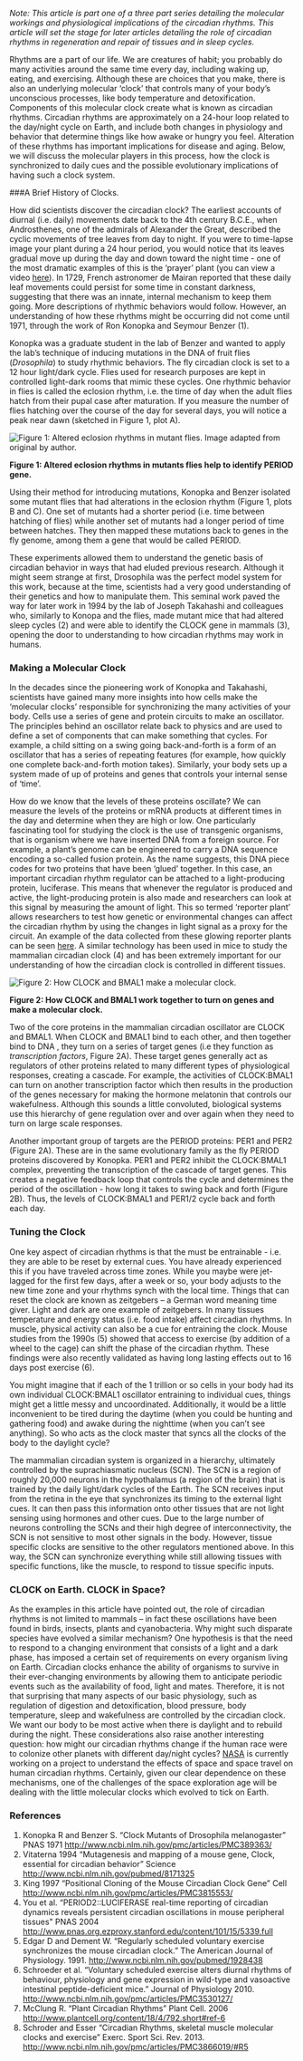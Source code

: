 *Note: This article is part one of a three part series detailing the molecular workings and physiological implications of the circadian rhythms. This article will set the stage for later articles detailing the role of circadian rhythms in regeneration and repair of tissues and in sleep cycles.*

Rhythms are a part of our life. We are creatures of habit; you probably do many activities around the same time every day, including waking up, eating, and exercising.  Although these are choices that you make, there is also an underlying molecular ‘clock’ that controls many of your body’s unconscious processes, like body temperature and detoxification. Components of this molecular clock create what is known as circadian rhythms. Circadian rhythms are approximately on a 24-hour loop related to the day/night cycle on Earth, and include both changes in physiology and behavior that determine things like how awake or hungry you feel. Alteration of these rhythms has important implications for disease and aging. Below, we will discuss the molecular players in this process, how the clock is synchronized to daily cues and the possible evolutionary implications of having such a clock system.

###A Brief History of Clocks.

How did scientists discover the circadian clock?  The earliest accounts of diurnal (i.e. daily) movements date back to the 4th century B.C.E., when Androsthenes, one of the admirals of Alexander the Great, described the cyclic movements of tree leaves from day to night. If you were to time-lapse image your plant during a 24 hour period, you would notice that its leaves gradual move up during the day and down toward the night time - one of the most dramatic examples of this is the ‘prayer’ plant (you can view a video [here](https://www.youtube.com/watch?v=cRToxjXhbso)).  In 1729, French astronomer de Mairan reported that these daily leaf movements could persist for some time in constant darkness, suggesting that there was an innate, internal mechanism to keep them going. More descriptions of rhythmic behaviors would follow. However, an understanding of how these rhythms might be occurring did not come until 1971, through the work of Ron Konopka and Seymour Benzer (1).

Konopka was a graduate student in the lab of Benzer and wanted to apply the lab’s technique of inducing mutations in the DNA of fruit flies (*Drosophila*) to study rhythmic behaviors. The fly circadian clock is set to a 12 hour light/dark cycle.  Flies used for research purposes are kept in controlled light-dark rooms that mimic these cycles. One rhythmic behavior in flies is called the eclosion rhythm, i.e. the time of day when the adult flies hatch from their pupal case after maturation. If you measure the number of flies hatching over the course of the day for several days, you will notice a peak near dawn (sketched in Figure 1, plot A).

![Figure 1: Altered eclosion rhythms in mutant flies. Image adapted from original by author.](./images/fig1.jpg)

**Figure 1: Altered eclosion rhythms in mutants flies help to identify PERIOD gene.**

 Using their method for introducing mutations, Konopka and Benzer isolated some mutant flies that had alterations in the eclosion rhythm (Figure 1, plots B and C). One set of mutants had a shorter period (i.e. time between hatching of flies) while another set of mutants had a longer period of time between hatches. They then mapped these mutations back to genes in the fly genome, among them a gene that would be called PERIOD.

These experiments allowed them to understand the genetic basis of circadian behavior in ways that had eluded previous research.  Although it might seem strange at first, Drosophila was the perfect model system for this work, because at the time, scientists had a very good understanding of their genetics and how to manipulate them. This seminal work paved the way for later work in 1994 by the lab of Joseph Takahashi and colleagues who, similarly to Konopa and the flies, made mutant mice that had altered sleep cycles (2) and were able to identify the CLOCK gene in mammals (3), opening the door to understanding to how circadian rhythms may work in humans.

### Making a Molecular Clock

In the decades since the pioneering work of Konopka and Takahashi, scientists have gained many more insights into how cells make the ‘molecular clocks’ responsible for synchronizing the many activities of your body. Cells use a series of gene and protein circuits to make an oscillator. The principles behind an oscillator relate back to physics and are used to define a set of components that can make something that cycles. For example, a child sitting on a swing going back-and-forth is a form of an oscillator that has a series of repeating features (for example, how quickly one complete back-and-forth motion takes). Similarly, your body sets up a system made of up of proteins and genes that controls your internal sense of ‘time’.

How do we know that the levels of these proteins oscillate? We can measure the levels of the proteins or mRNA products at different times in the day and determine when they are high or low. One particularly fascinating tool for studying the clock is the use of transgenic organisms, that is organism where we have inserted DNA from a foreign source. For example, a plant’s genome can be engineered to carry a DNA sequence encoding a so-called fusion protein. As the name suggests, this DNA piece codes for two proteins that have been ‘glued’ together. In this case, an important circadian rhythm regulator can be attached to a light-producing protein, luciferase. This means that whenever the regulator is produced and active, the light-producing protein is also made and researchers can look at this signal by measuring the amount of light. This so termed ‘reporter plant’ allows researchers to test how genetic or environmental changes can affect the circadian rhythm by using the changes in light signal as a proxy for the circuit. An example of the data collected from these glowing reporter plants can be seen [here](https://www.youtube.com/watch?v=hOlO1Cu6E9I). A similar technology has been used in mice to study the mammalian circadian clock (4) and has been extremely important for our understanding of how the circadian clock is controlled in different tissues.

![Figure 2:  How CLOCK and BMAL1 make a molecular clock.](./images/fig2.jpg)

**Figure 2: How CLOCK and BMAL1 work together to turn on genes and make a molecular clock.**

Two of the core proteins in the mammalian circadian oscillator are CLOCK and BMAL1.  When CLOCK and BMAL1 bind to each other, and then together bind to DNA , they turn on a series of target genes (i.e they function as *transcription factors*, Figure 2A).  These target genes generally act as regulators of other proteins related to many different types of physiological responses, creating a cascade. For example, the activities of CLOCK:BMAL1 can turn on another transcription factor which then results in the production of the genes necessary for making  the hormone melatonin that controls our wakefulness. Although this sounds a little convoluted, biological systems use this hierarchy of gene regulation over and over again when they need to turn on large scale responses.

Another important group of targets are the PERIOD proteins: PER1 and PER2 (Figure 2A). These are in the same evolutionary family as the fly PERIOD proteins discovered by Konopka. PER1 and PER2 inhibit the CLOCK:BMAL1 complex, preventing the transcription of the cascade of target genes. This creates a negative feedback loop that controls the cycle and determines the period of the oscillation - how long it takes to swing back and forth (Figure 2B). Thus, the levels of CLOCK:BMAL1 and PER1/2 cycle back and forth each day.

### Tuning the Clock

One key aspect of circadian rhythms is that the must be entrainable  - i.e. they are able to be reset by external cues. You have already experienced this if you have traveled across time zones. While you maybe were jet-lagged for the first few days, after a week or so, your body adjusts to the new time zone and your rhythms synch with the local time.  Things that can reset the clock are known as zeitgebers – a German word meaning time giver.  Light and dark are one example of zeitgebers.  In many tissues temperature and energy status (i.e. food intake) affect circadian rhythms. In muscle, physical activity can also be a cue for entraining the clock. Mouse studies from the 1990s (5) showed that access to exercise (by addition of a wheel to the cage) can shift the phase of the circadian rhythm. These findings were also recently validated as having long lasting effects out to 16 days post exercise (6).

You might imagine that if each of the 1 trillion or so cells in your body had its own individual CLOCK:BMAL1 oscillator entraining to individual cues, things might get a little messy and uncoordinated. Additionally, it would be a little inconvenient to be tired during the daytime (when you could be hunting and gathering food) and awake during the nighttime (when you can’t see anything). So who acts as the clock master that syncs all the clocks of the body to the daylight cycle?

The mammalian circadian system is organized in a hierarchy, ultimately controlled by the suprachiasmatic nucleus (SCN). The SCN is a region of roughly 20,000 neurons in the hypothalamus (a region of the brain) that is trained by the daily light/dark cycles of the Earth. The SCN receives input from the retina in the eye that synchronizes its timing to the external light cues. It can then pass this information onto other tissues that are not light sensing using hormones and other cues.  Due to the large number of neurons controlling the SCNs and their high degree of interconnectivity, the SCN is not sensitive to most other signals in the body. However, tissue specific clocks are sensitive to the other regulators mentioned above. In this way, the SCN can synchronize everything while still allowing tissues with specific functions, like the muscle, to respond to tissue specific inputs.

### CLOCK on Earth. CLOCK in Space?

As the examples in this article have pointed out, the role of circadian rhythms is not limited to mammals – in fact these oscillations have been found in birds, insects, plants and cyanobacteria.  Why might such disparate species have evolved a similar mechanism? One hypothesis is that the need to respond to a changing environment that consists of a light and a dark phase, has imposed a certain set of requirements on every organism living on Earth. Circadian clocks enhance the ability of organisms to survive in their ever-changing environments by allowing them to anticipate periodic events such as the availability of food, light and mates. Therefore, it is not that surprising that many aspects of our basic physiology, such as regulation of digestion and detoxification, blood pressure, body temperature, sleep and wakefulness are controlled by the circadian clock. We want our body to be most active when there is daylight and to rebuild during the night.
These considerations also raise another interesting question: how might our circadian rhythms change if the human race were to colonize other planets with different day/night cycles? [NASA](http://www.nasa.gov/mission_pages/station/research/experiments/892.html) is currently working on a project to understand the effects of space and space travel on human circadian rhythms. Certainly, given our clear dependence on these mechanisms, one of the challenges of the space exploration age will be dealing with the little molecular clocks  which evolved to tick on Earth.

### References

1. Konopka R and Benzer S. “Clock Mutants of Drosophila melanogaster” PNAS 1971
http://www.ncbi.nlm.nih.gov/pmc/articles/PMC389363/
2. Vitaterna 1994 “Mutagenesis and mapping of a mouse gene, Clock, essential for circadian behavior”  Science http://www.ncbi.nlm.nih.gov/pubmed/8171325
3. King 1997 “Positional Cloning of the Mouse Circadian Clock Gene” Cell
http://www.ncbi.nlm.nih.gov/pmc/articles/PMC3815553/
4. You et al. “PERIOD2::LUCIFERASE real-time reporting of circadian dynamics reveals persistent circadian oscillations in mouse peripheral tissues" PNAS 2004 http://www.pnas.org.ezproxy.stanford.edu/content/101/15/5339.full
5. Edgar D and Dement W. “Regularly scheduled voluntary exercise synchronizes the mouse circadian clock.” The American Journal of Physiology. 1991. http://www.ncbi.nlm.nih.gov/pubmed/1928438
6. Schroeder et al. “Voluntary scheduled exercise alters diurnal rhythms of behaviour, physiology and gene expression in wild-type and vasoactive intestinal peptide-deficient mice.” Journal of Physiology 2010.
http://www.ncbi.nlm.nih.gov/pmc/articles/PMC3530127/
7. McClung R. “Plant Circadian Rhythms” Plant Cell. 2006  http://www.plantcell.org/content/18/4/792.short#ref-6
8. Schroder and Esser “Circadian Rhythms, skeletal muscle molecular clocks and exercise” Exerc. Sport Sci. Rev. 2013.
http://www.ncbi.nlm.nih.gov/pmc/articles/PMC3866019/#R5

